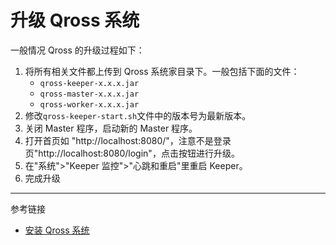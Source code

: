 # 升级 Qross 系统

一般情况 Qross 的升级过程如下：

1. 将所有相关文件都上传到 Qross 系统家目录下。一般包括下面的文件：
    + `qross-keeper-x.x.x.jar`
    + `qross-master-x.x.x.jar`
    + `qross-worker-x.x.x.jar`
2. 修改`qross-keeper-start.sh`文件中的版本号为最新版本。
3. 关闭 Master 程序，启动新的 Master 程序。
4. 打开首页如 "http://localhost:8080/"，注意不是登录页"http://localhost:8080/login"，点击按钮进行升级。
5. 在"系统">"Keeper 监控">"心跳和重启"里重启 Keeper。
6. 完成升级

---
参考链接

* [安装 Qross 系统](/qross/install.md)